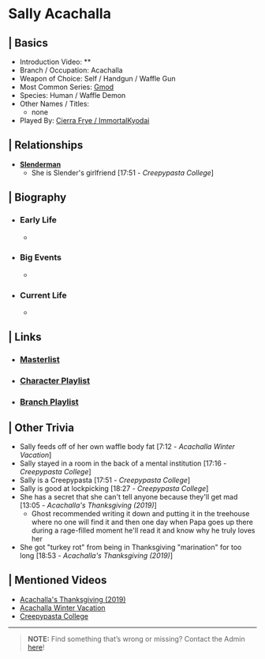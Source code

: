 # Sally Acachalla 


## | Basics  
- Introduction Video: **  
- Branch / Occupation: Acachalla  
- Weapon of Choice: Self / Handgun / Waffle Gun  
- Most Common Series: [Gmod](6.Series/Gmod.html)  
- Species: Human / Waffle Demon  
- Other Names / Titles:   
  - none  
- Played By: [Cierra Frye / ImmortalKyodai](3.Siblings/3.2.Cierra-Frye-ImmortalKyodai.html)  


## | Relationships  
- [**Slenderman**](5.Characters/Creepypastas.html)  
  - She is Slender's girlfriend \[17:51 - *Creepypasta College*]


## | Biography  
- ### Early Life  
  -   
- ### Big Events  
  -   
- ### Current Life  
  -   

 
## | Links  
- ### [Masterlist]()  
- ### [Character Playlist]()  
- ### [Branch Playlist]()  


## | Other Trivia  
- Sally feeds off of her own waffle body fat \[7:12 - *Acachalla Winter Vacation*]
- Sally stayed in a room in the back of a mental institution \[17:16 - *Creepypasta College*]
- Sally is a Creepypasta \[17:51 - *Creepypasta College*]
- Sally is good at lockpicking \[18:27 - *Creepypasta College*]
- She has a secret that she can't tell anyone because they'll get mad [13:05 - *Acachalla's Thanksgiving (2019)*]
  - Ghost recommended writing it down and putting it in the treehouse where no one will find it and then one day when Papa goes up there during a rage-filled moment he'll read it and know why he truly loves her
- She got "turkey rot" from being in Thanksgiving "marination" for too long [18:53 - *Acachalla's Thanksgiving (2019)*]

## | Mentioned Videos
- [Acachalla's Thanksgiving \(2019)](https://youtu.be/dC5GT2mZNEk)
- [Acachalla Winter Vacation](https://youtu.be/nQBiVNH1fUk)
- [Creepypasta College](https://youtu.be/TyTM5NU8jKY)

----

> **NOTE:** Find something that’s wrong or missing? Contact the Admin [here](../chapter_2.html)!